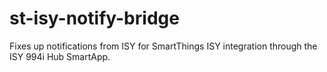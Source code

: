 # st-isy-notify-bridge
Fixes up notifications from ISY for SmartThings ISY integration through the ISY 994i Hub SmartApp.
